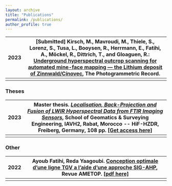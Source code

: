 ```yaml
---
layout: archive
title: "Publications"
permalink: /publications/
author_profile: true
---
```


|2023| [Submitted] Kirsch, M., Mavroudi, M., Thiele, S., Lorenz, S., Tusa, L., Booysen, R., Herrmann, E., **Fatihi, A**., Möckel, R., Dittrich, T., and Gloaguen, R.: [Underground hyperspectral outcrop scanning for automated mine-face mapping — the Lithium deposit of Zinnwald/Cínovec](), The Photogrammetric Record. |
|-|-|
| | |

### Theses

|2023| Master thesis. [*Localisation, Back-Projection and Fusion of LWIR Hyperspectral Data from FTIR Imaging Sensors*](https://drive.google.com/file/d/1sQJYhNWqU0MGyYDA2F96onfsBXbZ88Od/view), School of Geomatics & Surveying Engineering, IAVH2, Rabat, Morocco -- HiF-HZDR, Freiberg, Germany, 108 pp. [[Get access here]](https://drive.google.com/file/d/1sQJYhNWqU0MGyYDA2F96onfsBXbZ88Od/view)|
|-|-|
| | |

### Other

|2022| **Ayoub Fatihi**, Reda Yaagoubi. <a href="https://ametop.ma/revue-22-edition/#dearflip-df_6209/85/" target="\blank">Conception optimale d’une ligne TGV a l’aide d’une approche SIG-AHP</a>, Revue AMETOP. [[pdf here]](../files/conception-lgv-ametop-fatihi2022.pdf) |
|-|-|
| | |